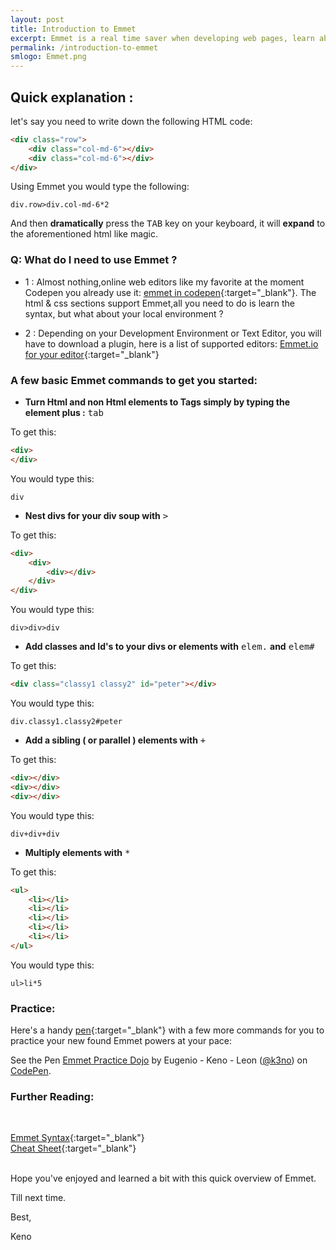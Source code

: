 ```yaml
---
layout: post
title: Introduction to Emmet
excerpt: Emmet is a real time saver when developing web pages, learn about it in this gentle Introduction
permalink: /introduction-to-emmet
smlogo: Emmet.png
---
```



## Quick explanation :

let's say you need to write down the following HTML code:

```html
<div class="row">
	<div class="col-md-6"></div>
	<div class="col-md-6"></div>
</div>
```


Using Emmet you would type the following:

```text
div.row>div.col-md-6*2
```

And then __dramatically__ press the  <kbd>TAB</kbd>  key on your keyboard, it will **expand** to the aforementioned html like magic.

<h3><b>Q: What do I need to use Emmet ?</b></h3>

- 1 : Almost nothing,online web editors like my favorite at the moment Codepen you already use it: [emmet in codepen](https://blog.codepen.io/2013/04/24/emmet-on-codepen/){:target="_blank"}. The html & css sections support Emmet,all you need to do is learn the syntax, but what about your local environment ?

- 2 : Depending on your Development Environment or Text Editor, you will have to download a plugin, here is a list of supported editors:
     [Emmet.io for your editor](http://emmet.io/download/){:target="_blank"}


<h3><b>A few basic Emmet commands to get you started:</b></h3>


- **Turn Html and non Html elements to Tags simply by typing the element plus :** <kbd>tab</kbd>

To get this:

```html
<div>
</div>
```

You would type this:

```text
div
```


- **Nest divs for your div soup with** <kbd>></kbd>

To get this:

```html
<div>
	<div>
		<div></div>
	</div>
</div>
```

You would type this:

```text
div>div>div
```


- **Add classes and Id's to your divs or elements with** <kbd>elem.</kbd> **and** <kbd>elem#</kbd>

To get this:

```html
<div class="classy1 classy2" id="peter"></div>
```

You would type this:

```text
div.classy1.classy2#peter
```

- **Add a sibling ( or parallel ) elements with**  <kbd>+</kbd>

To get this:

```html
<div></div>
<div></div>
<div></div>
```

You would type this:

```text
div+div+div
```

- **Multiply elements with**  <kbd>*</kbd>

To get this:

```html
<ul>
	<li></li>
	<li></li>
	<li></li>
	<li></li>
	<li></li>
</ul>
```

You would type this:

```text
ul>li*5
```

### Practice:

Here's a handy [pen](http://codepen.io/k3no/pen/QEkVJx){:target="_blank"} with a few more commands for you to practice your new found Emmet powers at your pace:

<p data-height="680" data-theme-id="0" data-slug-hash="QEkVJx" data-default-tab="result" data-user="k3no" data-embed-version="2" class="codepen">See the Pen <a href="https://codepen.io/k3no/pen/QEkVJx/">Emmet Practice Dojo</a> by Eugenio - Keno -  Leon (<a href="http://codepen.io/k3no">@k3no</a>) on <a href="http://codepen.io">CodePen</a>.</p>
<script async src="//assets.codepen.io/assets/embed/ei.js"></script>


### Further Reading:
<br />

 [Emmet Syntax](http://docs.emmet.io/abbreviations/syntax/){:target="_blank"}
 <br />
 [Cheat Sheet](http://docs.emmet.io/cheat-sheet/){:target="_blank"}

<br />
Hope you've enjoyed and learned a bit with this quick overview of Emmet.

Till next time.

Best,

Keno
